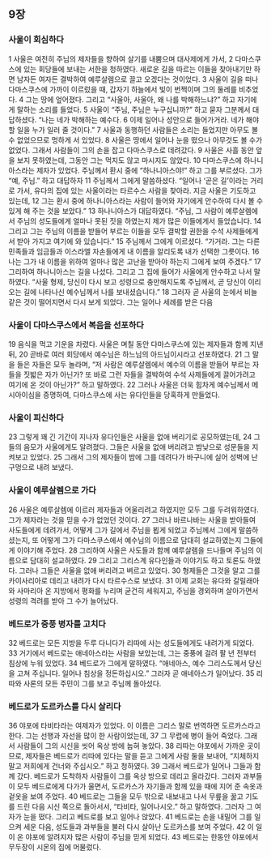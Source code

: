 ## 9장
### 사울이 회심하다
1 사울은 여전히 주님의 제자들을 향하여 살기를 내뿜으며 대사제에게 가서,
2 다마스쿠스에 있는 회당들에 보내는 서한을 청하였다. 새로운 길을 따르는 이들을 찾아내기만 하면 남자든 여자든 결박하여 예루살렘으로 끌고 오겠다는 것이었다.
3 사울이 길을 떠나 다마스쿠스에 가까이 이르렀을 때, 갑자기 하늘에서 빛이 번쩍이며 그의 둘레를 비추었다.
4 그는 땅에 엎어졌다. 그리고 “사울아, 사울아, 왜 나를 박해하느냐?” 하고 자기에게 말하는 소리를 들었다.
5 사울이 “주님, 주님은 누구십니까?” 하고 묻자 그분께서 대답하셨다. “나는 네가 박해하는 예수다.
6 이제 일어나 성안으로 들어가거라. 네가 해야 할 일을 누가 일러 줄 것이다.”
7 사울과 동행하던 사람들은 소리는 들었지만 아무도 볼 수 없었으므로 멍하게 서 있었다.
8 사울은 땅에서 일어나 눈을 떴으나 아무것도 볼 수가 없었다. 그래서 사람들이 그의 손을 잡고 다마스쿠스로 데려갔다.
9 사울은 사흘 동안 앞을 보지 못하였는데, 그동안 그는 먹지도 않고 마시지도 않았다.
10 다마스쿠스에 하나니아스라는 제자가 있었다. 주님께서 환시 중에 “하나니아스야!” 하고 그를 부르셨다. 그가 “예, 주님.” 하고 대답하자
11 주님께서 그에게 말씀하셨다. “일어나 ‘곧은 길’이라는 거리로 가서, 유다의 집에 있는 사울이라는 타르수스 사람을 찾아라. 지금 사울은 기도하고 있는데,
12 그는 환시 중에 하나니아스라는 사람이 들어와 자기에게 안수하여 다시 볼 수 있게 해 주는 것을 보았다.”
13 하나니아스가 대답하였다. “주님, 그 사람이 예루살렘에서 주님의 성도들에게 얼마나 못된 짓을 하였는지 제가 많은 이들에게서 들었습니다.
14 그리고 그는 주님의 이름을 받들어 부르는 이들을 모두 결박할 권한을 수석 사제들에게서 받아 가지고 여기에 와 있습니다.”
15 주님께서 그에게 이르셨다. “가거라. 그는 다른 민족들과 임금들과 이스라엘 자손들에게 내 이름을 알리도록 내가 선택한 그릇이다.
16 나는 그가 내 이름을 위하여 얼마나 많은 고난을 받아야 하는지 그에게 보여 주겠다.”
17 그리하여 하나니아스는 길을 나섰다. 그리고 그 집에 들어가 사울에게 안수하고 나서 말하였다. “사울 형제, 당신이 다시 보고 성령으로 충만해지도록 주님께서, 곧 당신이 이리 오는 길에 나타나신 예수님께서 나를 보내셨습니다.”
18 그러자 곧 사울의 눈에서 비늘 같은 것이 떨어지면서 다시 보게 되었다. 그는 일어나 세례를 받은 다음
### 사울이 다마스쿠스에서 복음을 선포하다
19 음식을 먹고 기운을 차렸다. 사울은 며칠 동안 다마스쿠스에 있는 제자들과 함께 지낸 뒤,
20 곧바로 여러 회당에서 예수님은 하느님의 아드님이시라고 선포하였다.
21 그 말을 들은 자들은 모두 놀라며, “저 사람은 예루살렘에서 예수의 이름을 받들어 부르는 자들을 짓밟은 자가 아닌가? 또 바로 그런 자들을 결박하여 수석 사제들에게 끌어가려고 여기에 온 것이 아닌가?” 하고 말하였다.
22 그러나 사울은 더욱 힘차게 예수님께서 메시아이심을 증명하여, 다마스쿠스에 사는 유다인들을 당혹하게 만들었다.
### 사울이 피신하다
23 그렇게 꽤 긴 기간이 지나자 유다인들은 사울을 없애 버리기로 공모하였는데,
24 그들의 음모가 사울에게도 알려졌다. 그들은 사울을 없애 버리려고 밤낮으로 성문들을 지켜보고 있었다.
25 그래서 그의 제자들이 밤에 그를 데려다가 바구니에 실어 성벽에 난 구멍으로 내려 보냈다.
### 사울이 예루살렘으로 가다
26 사울은 예루살렘에 이르러 제자들과 어울리려고 하였지만 모두 그를 두려워하였다. 그가 제자라는 것을 믿을 수가 없었던 것이다.
27 그러나 바르나바는 사울을 받아들여 사도들에게 데려가서, 어떻게 그가 길에서 주님을 뵙게 되었고 주님께서 그에게 말씀하셨는지, 또 어떻게 그가 다마스쿠스에서 예수님의 이름으로 담대히 설교하였는지 그들에게 이야기해 주었다.
28 그리하여 사울은 사도들과 함께 예루살렘을 드나들며 주님의 이름으로 담대히 설교하였다.
29 그리고 그리스계 유다인들과 이야기도 하고 토론도 하였다. 그러나 그들은 사울을 없애 버리려고 벼르고 있었다.
30 형제들은 그것을 알고 그를 카이사리아로 데리고 내려가 다시 타르수스로 보냈다.
31 이제 교회는 유다와 갈릴래아와 사마리아 온 지방에서 평화를 누리며 굳건히 세워지고, 주님을 경외하며 살아가면서 성령의 격려를 받아 그 수가 늘어났다.
### 베드로가 중풍 병자를 고치다
32 베드로는 모든 지방을 두루 다니다가 리따에 사는 성도들에게도 내려가게 되었다.
33 거기에서 베드로는 애네아스라는 사람을 보았는데, 그는 중풍에 걸려 팔 년 전부터 침상에 누워 있었다.
34 베드로가 그에게 말하였다. “애네아스, 예수 그리스도께서 당신을 고쳐 주십니다. 일어나 침상을 정돈하십시오.” 그러자 곧 애네아스가 일어났다.
35 리따와 사론의 모든 주민이 그를 보고 주님께 돌아섰다.
### 베드로가 도르카스를 다시 살리다
36 야포에 타비타라는 여제자가 있었다. 이 이름은 그리스 말로 번역하면 도르카스라고 한다. 그는 선행과 자선을 많이 한 사람이었는데,
37 그 무렵에 병이 들어 죽었다. 그래서 사람들이 그의 시신을 씻어 옥상 방에 눕혀 놓았다.
38 리따는 야포에서 가까운 곳이므로, 제자들은 베드로가 리따에 있다는 말을 듣고 그에게 사람 둘을 보내어, “지체하지 말고 저희에게 건너와 주십시오.” 하고 청하였다.
39 그래서 베드로가 일어나 그들과 함께 갔다. 베드로가 도착하자 사람들이 그를 옥상 방으로 데리고 올라갔다. 그러자 과부들이 모두 베드로에게 다가가 울면서, 도르카스가 자기들과 함께 있을 때에 지어 준 속옷과 겉옷을 보여 주었다.
40 베드로는 그들을 모두 밖으로 내보내고 나서 무릎을 꿇고 기도를 드린 다음 시신 쪽으로 돌아서서, “타비타, 일어나시오.” 하고 말하였다. 그러자 그 여자가 눈을 떴다. 그리고 베드로를 보고 일어나 앉았다.
41 베드로는 손을 내밀어 그를 일으켜 세운 다음, 성도들과 과부들을 불러 다시 살아난 도르카스를 보여 주었다.
42 이 일이 온 야포에 알려지자 많은 사람이 주님을 믿게 되었다.
43 베드로는 한동안 야포에서 무두장이 시몬의 집에 머물렀다.
